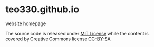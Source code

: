 # teo330.github.io
website homepage

The source code is released under [MIT License](https://github.com/teo330/teo330.github.io/blob/master/LICENSE) while the content is covered by Creative Commons license [CC-BY-SA](https://creativecommons.org/licenses/by-sa/4.0/)
